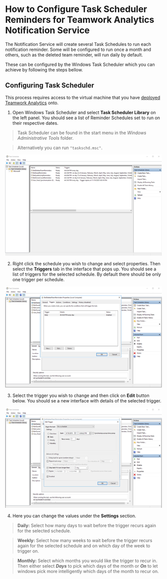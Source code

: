 # How to Configure Task Scheduler Reminders for Teamwork Analytics Notification Service

The Notification Service will create several Task Schedules to run each notification reminder. Some will be configured to run once a month and others, such as the deleted team reminder, will run daily by default.

These can be configured by the Windows Task Scheduler which you can achieve by following the steps bellow.

## Configuring Task Scheduler

This process requires access to the virtual machine that you have [deployed Teamwork Analytics](README.md) onto.

1. Open Windows Task Scheduler and select **Task Scheduler Library** on the left panel. You should see a list of Reminder Schedules set to run on their respective dates.

  >Task Scheduler can be found in the start menu in the *Windows Administrative Tools* folder.

  >Alternatively you can run `"taskschd.msc"`.

![Opening Task Scheduler](images/scheduler-base.png)

2. Right click the schedule you wish to change and select properties. Then select the **Triggers** tab in the interface that pops up. You should see a list of triggers for the selected schedule. By default there should be only one trigger per schedule.

![Opening Schedule Properties](images/scheduler-properties.png)

3. Select the trigger you wish to change and then click on **Edit** button below. You should se a new interface with details of the selected trigger.

![Opening Schedule Triggers](images/scheduler-trigger.png)

4. Here you can change the values under the **Settings** section. 

  > **Daily:** Select how many days to wait before the trigger recurs again for the selected schedule.

  > **Weekly:** Select how many weeks to wait before the trigger recurs again for the selected schedule and on which day of the week to trigger on.

  > **Monthly:** Select which months you would like the trigger to recur in. Then either select ***Days*** to pick which days of the month or ***On*** to let windows pick more intelligently which days of the month to recur on.